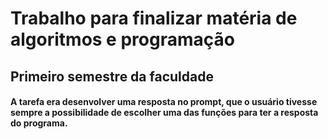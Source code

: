 # Trabalho para finalizar matéria de algoritmos e programação
## Primeiro semestre da faculdade

#### A tarefa era desenvolver uma resposta no prompt, que o usuário tivesse sempre a possibilidade de escolher uma das funções para ter a resposta do programa.